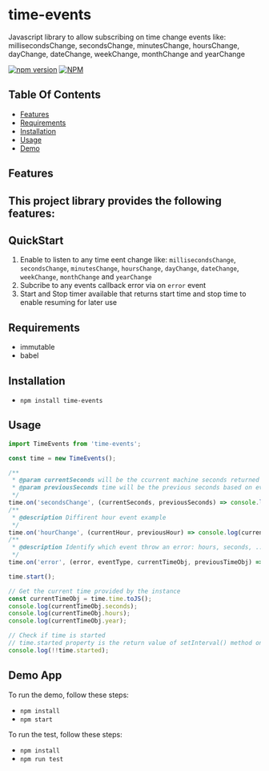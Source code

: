 # time-events
Javascript library to allow subscribing on time change events like: millisecondsChange, secondsChange, minutesChange, hoursChange, dayChange, dateChange, weekChange, monthChange and yearChange

[![npm version](https://badge.fury.io/js/time-events.svg)](http://badge.fury.io/js/time-events)
[![NPM](https://nodei.co/npm/time-events.png)](https://npmjs.org/package/time-events)

## Table Of Contents
- [Features](#Features)
- [Requirements](#Requirements)
- [Installation](#Installation)
- [Usage](#Usage)
- [Demo](#Demo)

## Features

This project library provides the following features:
-

## QuickStart
1. Enable to listen to any time eent change like: `millisecondsChange`, `secondsChange`, `minutesChange`, `hoursChange`, `dayChange`, `dateChange`, `weekChange`, `monthChange` and `yearChange`
2. Subcribe to any events callback error via on `error` event
3. Start and Stop timer available that returns start time and stop time to enable resuming for later use

## Requirements
- immutable
- babel

## Installation
- `npm install time-events`

## Usage

```javascript
import TimeEvents from 'time-events';

const time = new TimeEvents();

/**
 * @param currentSeconds will be the ccurrent machine seconds returned bew new Date()
 * @param previousSeconds time will be the previous seconds based on event time, in this example it is previous Seconds
 */
time.on('secondsChange', (currentSeconds, previousSeconds) => console.log(currentSeconds, previousSeconds));
/**
 * @description Diffirent hour event example
 */
time.on('hourChange', (currentHour, previousHour) => console.log(currentHour, previousHour));
/**
 * @description Identify which event throw an error: hours, seconds, ...
 */
time.on('error', (error, eventType, currentTimeObj, previousTimeObj) => console.log(error, eventType));

time.start();

// Get the current time provided by the instance
const currentTimeObj = time.time.toJS();
console.log(currentTimeObj.seconds);
console.log(currentTimeObj.hours);
console.log(currentTimeObj.year);

// Check if time is started
// time.started property is the return value of setInterval() method on your environment
console.log(!!time.started);

```

## Demo App
 
To run the demo, follow these steps: 
- `npm install`
- `npm start`

To run the test, follow these steps: 
- `npm install`
- `npm run test`


